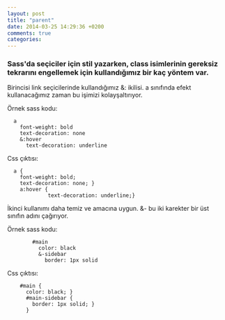 ```yaml
---
layout: post
title: "parent"
date: 2014-03-25 14:29:36 +0200
comments: true
categories: 
---
```



### Sass'da seçiciler için stil yazarken, class isimlerinin gereksiz tekrarını engellemek için kullandığımız bir kaç yöntem var.

Birincisi link seçicilerinde kullandığımız &: ikilisi. a sınıfında efekt kullanacağımız zaman bu işimizi kolayşaltırıyor.

Örnek sass kodu:



      a
        font-weight: bold
        text-decoration: none
        &:hover
          text-decoration: underline




Css çıktısı:

      a {
        font-weight: bold;
        text-decoration: none; }
        a:hover {
                 text-decoration: underline;}


İkinci kullanımı daha temiz ve amacına uygun. &- bu iki karekter bir üst sınıfın adını çağırıyor.

Örnek sass kodu:

            #main
              color: black
              &-sidebar
                border: 1px solid

Css çıktısı:

        #main {
          color: black; }
          #main-sidebar {
            border: 1px solid; }
          }